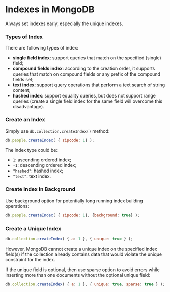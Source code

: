 # Indexes in MongoDB

Always set indexes early, especially the unique indexes.

### Types of Index

There are following types of index:

  * __single field index__: support queries that match on the specified (single) field;
  * __compound fields index__: according to the creation order, it supports queries that match on compound fields or any prefix of the compound fields set;
  * __text index__: support query operations that perform a text search of string content;
  * __hashed index__: support equality queries, but does not support range queries (create a single field index for the same field will overcome this disadvantage).

### Create an Index

Simply use `db.collection.createIndex()` method:

  ```javascript
db.people.createIndex( { zipcode: 1} );
  ```

The index type could be:

  * `1`: ascending ordered index;
  * `-1`: descending ordered index;
  * `"hashed"`: hashed index;
  * `"text"`: text index.

### Create Index in Background

Use background option for potentially long running index building operations:

  ```javascript
db.people.createIndex( { zipcode: 1}, {background: true} );
  ```

### Create a Unique Index

  ```javascript
db.collection.createIndex( { a: 1 }, { unique: true } );
  ```

However, MongoDB cannot create a unique index on the specified index field(s) if the collection already contains data that would violate the unique constraint for the index.

If the unique field is optional, then use sparse option to avoid errors while inserting more than one documents without the optional unique field:

  ```javascript
db.collection.createIndex( { a: 1 }, { unique: true, sparse: true } );
  ```
